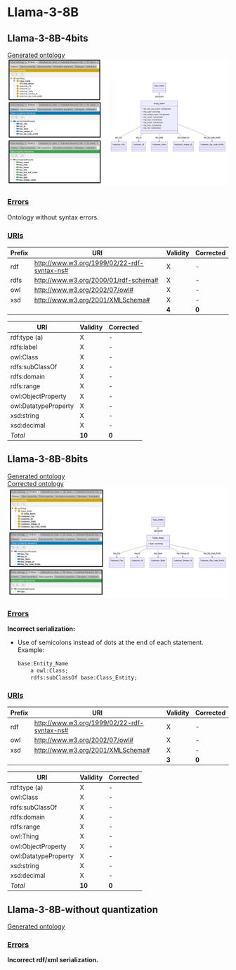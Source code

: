 # Llama-3-8B

## Llama-3-8B-4bits

[Generated ontology](./4bits_ontology.txt)
<br>
![](./4bits_ontology.png)


### [Errors](./ontology_4bits_notes.txt)

Ontology without syntax errors.


### [URIs](./4bits_ontology_URIs.xlsx)

| Prefix | URI                                           | Validity | Corrected |
|--------|-----------------------------------------------|----------|-----------|
| rdf    | http://www.w3.org/1999/02/22-rdf-syntax-ns#   | X        | -         |
| rdfs   | http://www.w3.org/2000/01/rdf-schema#         | X        | -         |
| owl    | http://www.w3.org/2002/07/owl#                | X        | -         |
| xsd    | http://www.w3.org/2001/XMLSchema#             | X        | -         |
|        |                                               | **4**    | **0**     |

| URI                  | Validity | Corrected            |
|----------------------|----------|----------------------|
| rdf:type (a)         | X        | -                    |
| rdfs:label           | X        | -                    |
| owl:Class            | X        | -                    |
| rdfs:subClassOf      | X        | -                    |
| rdfs:domain          | X        | -                    |
| rdfs:range           | X        | -                    |
| owl:ObjectProperty   | X        | -                    |
| owl:DatatypeProperty | X        | -                    |
| xsd:string           | X        | -                    |
| xsd:decimal          | X        | -                    |
| *Total*              | **10**   | **0**                |


## Llama-3-8B-8bits

[Generated ontology](./8bits_ontology.txt)
<br>
[Corrected ontology](./8bits_ontology_corrected.txt)
<br>
![](./8bits_ontology_corrected.png)


### [Errors](./ontology_8bits_notes.txt)

**Incorrect serialization:**
-   Use of semicolons instead of dots at the end of each statement. Example:
    ```
    base:Entity_Name
        a owl:Class;
        rdfs:subClassOf base:Class_Entity;
    ```


### [URIs](./8bits_ontology_URIs.xlsx)

| Prefix | URI                                           | Validity | Corrected |
|--------|-----------------------------------------------|----------|-----------|
| rdf    | http://www.w3.org/1999/02/22-rdf-syntax-ns#   | X        | -         |
| owl    | http://www.w3.org/2002/07/owl#                | X        | -         |
| xsd    | http://www.w3.org/2001/XMLSchema#             | X        | -         |
|        |                                               | **3**    | **0**     |


| URI                  | Validity | Corrected            |
|----------------------|----------|----------------------|
| rdf:type (a)         | X        | -                    |
| owl:Class            | X        | -                    |
| rdfs:subClassOf      | X        | -                    |
| rdfs:domain          | X        | -                    |
| rdfs:range           | X        | -                    |
| owl:Thing            | X        | -                    |
| owl:ObjectProperty   | X        | -                    |
| owl:DatatypeProperty | X        | -                    |
| xsd:string           | X        | -                    |
| xsd:decimal          | X        | -                    |
| *Total*              | **10**   | **0**                |



## Llama-3-8B-without quantization

[Generated ontology](./ontology.txt)


### [Errors](./ontology_notes.txt)

**Incorrect rdf/xml serialization.**